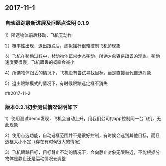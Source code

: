 ## 2017-11-1
### 自动跟踪最新进展及问题点说明 0.1.9
1）所选物体前后移动，飞机无动作

2）概率性出现，退出跟踪后，虚拟摇杆很难控制飞机的现象

3）飞机在移动过程中，移动物体正常步态移动，所选对象容易跟丢的现象，移动速度要很慢，飞机跟丢的概率会减小 

4）所选物体跟丢的情况下，飞机没有尝试寻找目标，而是直接替代自选对象

5）退出跟踪模式的情况下，有时候跟踪选定框不消失


##2017-11-2
### 版本0.2.1初步测试情况说明如下
1）使用测试demo发现，飞机会自动上升，用我们公司的app控制同一台飞机，无此现象

2）使用点选功能，自动选框范围并不是很好控制，有时候会选到其他目标，而且选框大小不定（存在有时候很大的情况）

3）飞机跟踪目标，目标静止不动的情况下，会向静止对象无限贴近，不能根据分物体是静止还是运动情况去调整



